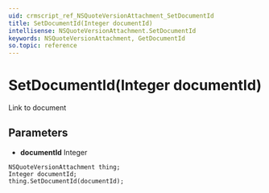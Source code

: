 ```yaml
---
uid: crmscript_ref_NSQuoteVersionAttachment_SetDocumentId
title: SetDocumentId(Integer documentId)
intellisense: NSQuoteVersionAttachment.SetDocumentId
keywords: NSQuoteVersionAttachment, GetDocumentId
so.topic: reference
---
```


# SetDocumentId(Integer documentId)

Link to document

## Parameters

* **documentId** Integer

```crmscript
NSQuoteVersionAttachment thing;
Integer documentId;
thing.SetDocumentId(documentId);
```

